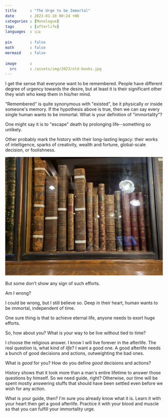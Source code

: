 ```yaml
---
title      : "The Urge to be Immortal"
date       : 2023-01-10 00:24 +00
categories : [Monologue]
tags       : [afterlife]
languages  : 🇬🇧

pin        : false
math       : false
mermaid    : false

image      :
  src      : /assets/img/2023/old-books.jpg
---
```


I get the sense that everyone want to be remembered. People have different degree of urgency towards the desire, but at least it is their significant other they wish who keep them in his/her mind.

"Remembered" is quite synonymous with "existed", be it physically or inside someone's memory. If the hypothesis above is true, then we can say every single human wants to be immortal. What is your definition of "immortality"?

One might say it is to "escape" death by prolonging life--something so unlikely.

Other probably mark the history with their long-lasting legacy: their works of intelligence, sparks of creativity, wealth and fortune, global-scale decision, or foolishness.

![](/assets/img/2023/old-books.jpg)

But some don't show any sign of such efforts.

Am I wrong?

I could be wrong, but I still believe so. Deep in their heart, human wants to be immortal, independent of time.

One sure thing is that to achieve eternal life, anyone needs to exort huge efforts.

So, how about you? What is your way to be live without tied to time?

I choose the religious answer. I know I will live forever in the afterlife. The real question is, what kind of *life*? I want a good one. A good afterlife needs a bunch of good decisions and actions, outweighting the bad ones.

What is *good* for you? How do you define *good* decisions and actions?

History shows that it took more than a man's entire lifetime to answer those questions by himself. So we need guide, right? Otherwise, our time will be spent mostly answering stuffs that should have been settled even before we wish for any action.

What is your guide, then? I'm sure you already know what it is. Learn it with your heart then get a good afterlife. Practice it with your blood and muscle so that you can fulfill your immortality urge.